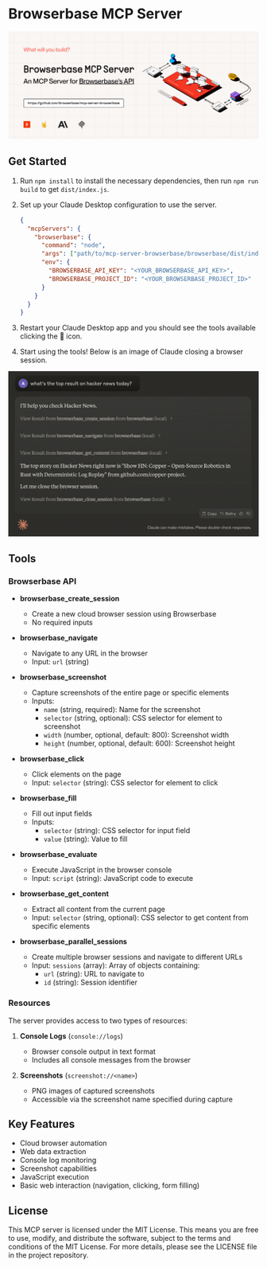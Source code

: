 # Browserbase MCP Server

![cover](../assets/browserbase-mcp.png)

## Get Started

1. Run `npm install` to install the necessary dependencies, then run `npm run build` to get `dist/index.js`.

2. Set up your Claude Desktop configuration to use the server.  

    ```json
    {
      "mcpServers": {
        "browserbase": {
          "command": "node",
          "args": ["path/to/mcp-server-browserbase/browserbase/dist/index.js"],
          "env": {
            "BROWSERBASE_API_KEY": "<YOUR_BROWSERBASE_API_KEY>",
            "BROWSERBASE_PROJECT_ID": "<YOUR_BROWSERBASE_PROJECT_ID>"
          }
        }
      }
    }
    ```

3. Restart your Claude Desktop app and you should see the tools available clicking the 🔨 icon.

4. Start using the tools! Below is an image of Claude closing a browser session.

![demo](../assets/browserbase-demo.png)

## Tools

### Browserbase API

- **browserbase_create_session**

  - Create a new cloud browser session using Browserbase
  - No required inputs

- **browserbase_navigate**

  - Navigate to any URL in the browser
  - Input: `url` (string)

- **browserbase_screenshot**

  - Capture screenshots of the entire page or specific elements
  - Inputs:
    - `name` (string, required): Name for the screenshot
    - `selector` (string, optional): CSS selector for element to screenshot
    - `width` (number, optional, default: 800): Screenshot width
    - `height` (number, optional, default: 600): Screenshot height

- **browserbase_click**

  - Click elements on the page
  - Input: `selector` (string): CSS selector for element to click

- **browserbase_fill**

  - Fill out input fields
  - Inputs:
    - `selector` (string): CSS selector for input field
    - `value` (string): Value to fill

- **browserbase_evaluate**

  - Execute JavaScript in the browser console
  - Input: `script` (string): JavaScript code to execute

- **browserbase_get_content**

  - Extract all content from the current page
  - Input: `selector` (string, optional): CSS selector to get content from specific elements

- **browserbase_parallel_sessions**
  - Create multiple browser sessions and navigate to different URLs
  - Input: `sessions` (array): Array of objects containing:
    - `url` (string): URL to navigate to
    - `id` (string): Session identifier

### Resources

The server provides access to two types of resources:

1. **Console Logs** (`console://logs`)

   - Browser console output in text format
   - Includes all console messages from the browser

2. **Screenshots** (`screenshot://<name>`)
   - PNG images of captured screenshots
   - Accessible via the screenshot name specified during capture

## Key Features

- Cloud browser automation
- Web data extraction
- Console log monitoring
- Screenshot capabilities
- JavaScript execution
- Basic web interaction (navigation, clicking, form filling)

## License

This MCP server is licensed under the MIT License. This means you are free to use, modify, and distribute the software, subject to the terms and conditions of the MIT License. For more details, please see the LICENSE file in the project repository.
